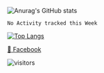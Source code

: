 ![Anurag's GitHub stats](https://github-readme-stats.vercel.app/api?username=huutoan02&show_icons=true&theme=merko&include_all_commits=true)

<!--START_SECTION:waka-->
```text
No Activity tracked this Week
```
<!--END_SECTION:waka-->

[![Top Langs](https://github-readme-stats.vercel.app/api/top-langs/?username=huutoan02&layout=compact)](#)

[📘 Facebook](https://www.facebook.con/huutoan02)

![visitors](https://visitor-badge.glitch.me/badge?page_id=page.id)
